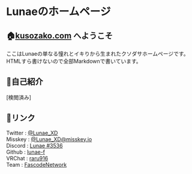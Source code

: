 # Lunaeのホームページ
## 🏠[kusozako.com](https://kusozako.com/) へようこそ
ここはLunaeの単なる憧れとイキりから生まれたクソダサホームページです。</br>
HTMLすら書けないので全部Markdownで書いています。
## 👤自己紹介
[検閲済み]
## 🔗リンク
Twitter : [@Lunae_XD](https://twitter.com/Lunae_XD)</br>
Misskey : [@Lunae_XD@misskey.io](https://misskey.io/@Lunae_XD)</br>
Discord : [Lunae #3536](discordapp.com/users/452071943613710336)</br>
Github : [lunae-f](https://github.com/lunae-f)</br>
VRChat : [raru916](https://vrchat.com/home/user/usr_00c1fde6-07f2-4acb-a201-b23718088d78)</br>
Team : [FascodeNetwork](https://fascode.net)
